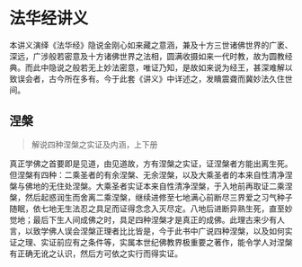 # 法华经讲义

本讲义演绎《法华经》隐说金刚心如来藏之意涵，兼及十方三世诸佛世界的广袤、深远，广涉般若密意及十方诸佛世界之法相，圆满收摄如来一代时教，故为圆教经典。而此中隐说之般若无上妙法密意，唯证乃知，是故如来说为经王，甚深难解以致误会者，古今所在多有。今于此套《讲义》中详述之，发瞶震聋而冀妙法久住世间。

## 涅槃

> 解说四种涅槃之实证及内涵，上下册

真正学佛之首要即是见道，由见道故，方有涅槃之实证，证涅槃者方能出离生死。但涅槃有四种：二乘圣者的有余涅槃、无余涅槃，以及大乘圣者的本来自性清净涅槃与佛地的无住处涅槃。大乘圣者实证本来自性清净涅槃，于入地前再取证二乘涅槃，然后起惑润生而舍离二乘涅槃，继续进修至七地满心前断尽三界爱之习气种子随眠，依七地无生法忍之具足而证得念念入灭尽定。八地后进断异熟生死，直至妙觉地；最后下生人间成佛之时，具足四种涅槃才是真正的成佛。此理古来少有人言，以致学佛人误会涅槃正理者比比皆是，今于此书中广说四种涅槃，以及如何实证之理、实证前应有之条件等，实属本世纪佛教界极重要之著作，能令学人对涅槃有正确无讹之认识，然后方可依之实行而得实证。
